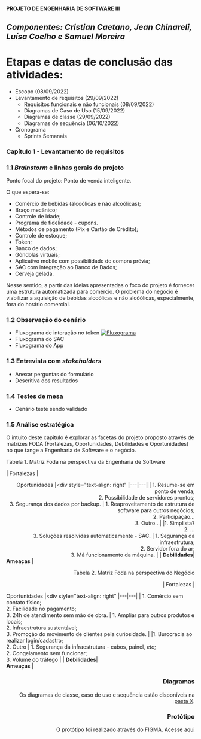 #### PROJETO DE ENGENHARIA DE SOFTWARE III
## _Componentes: Cristian Caetano, Jean Chinareli, Luísa Coelho e Samuel Moreira_

# Etapas e datas de conclusão das atividades:

- Escopo (08/09/2022)
- Levantamento de requisitos (29/09/2022)
   * Requisitos funcionais e não funcionais (08/09/2022)
   * Diagramas de Caso de Uso (15/09/2022)
   * Diagramas de classe (29/09/2022)
   * Diagramas de sequência (06/10/2022)
- Cronograma
   * Sprints Semanais
   
### Capítulo 1 - Levantamento de requisitos
### 1.1 _Brainstorm_ e linhas gerais do projeto

Ponto focal do projeto: Ponto de venda inteligente.

O que espera-se:
- Comércio de bebidas (alcoólicas e não alcoólicas);
- Braço mecânico;
- Controle de idade;
- Programa de fidelidade - cupons.
- Métodos de pagamento (Pix e Cartão de Crédito);
- Controle de estoque;
- Token;
- Banco de dados;
- Gôndolas virtuais;
- Aplicativo mobile com possibilidade de compra prévia;
- SAC com integração ao Banco de Dados;
- Cerveja gelada.

Nesse sentido, a partir das ideias apresentadas o foco do projeto é fornecer uma estrutura automatizada para comércio. O problema do negócio é viabilizar a aquisição de bebidas alcoólicas e não alcóólicas, especialmente, fora do horário comercial.

### 1.2 Observação do cenário
 - Fluxograma de interação no token 
  [![Fluxograma](https://files.catbox.moe/m8vqrq.png "Fluxograma")](https://files.catbox.moe/m8vqrq.png "Fluxograma")
 - Fluxograma do SAC
 - Fluxograma do App
 
### 1.3 Entrevista com _stakeholders_
- Anexar perguntas do formulário
- Descritiva dos resultados

### 1.4 Testes de mesa
- Cenário teste sendo validado

### 1.5 Análise estratégica

O intuito deste capítulo é explorar as facetas do projeto proposto através de matrizes FODA (Fortalezas, Oportunidades, Debilidades e Oportunidades) no que tange a Engenharia de Software e o negócio. 

Tabela 1. Matriz Foda na perspectiva da Engenharia de Software

| Fortalezas  |  <div style="text-align: right"> Oportunidades |<div style="text-align: right"
|---|---|
| 1. Resume-se em ponto de venda; <br > 2. Possibilidade de servidores prontos; <br > 3. Segurança dos dados por backup. | 1. Reaproveitamento de estrutura de software para outros negócios; <br > 2. Participação... <br > 3. Outro...| 
|1. Simplista? <br > 2. ... <br > 3. Soluções resolvidas automaticamente - SAC. | 1. Segurança da infraestrutura; <br > 2. Servidor fora do ar; <br > 3. Má funcionamento da máquina.  | 
|  **Debilidades**|<div style="text-align: left">**Ameaças** |<div style="text-align: right">

Tabela 2. Matriz Foda na perspectiva do Negócio

| Fortalezas  |  <div style="text-align: left"> Oportunidades |<div style="text-align: right"
|---|---|
| 1. Comércio sem contato físico; <br > 2. Facilidade no pagamento; <br > 3. 24h de atendimento sem mão de obra. | 1. Ampliar para outros produtos e locais; <br > 2. Infraestrutura sustentável; <br > 3. Promoção do movimento de clientes pela curiosidade. | 
|1. Burocracia ao realizar login/cadastro; <br > 2. Outro | 1. Segurança da infraestrutura  - cabos, painel, _etc_; <br > 2. Congelamento sem funcionar; <br > 3. Volume do tráfego | 
|  **Debilidades**|<div style="text-align: left">**Ameaças** |<div style="text-align: right">  


### Diagramas

Os diagramas de classe, caso de uso e sequência estão disponíveis na [pasta X](https://github.com/smllb/projeto-es3/tree/main/Diagrama).

### Protótipo

O protótipo foi realizado através do FIGMA. Acesse [aqui](https://www.google.com/?gws_rd=ssl)
